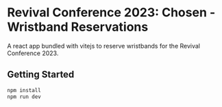 # Revival Conference 2023: Chosen - Wristband Reservations

A react app bundled with vitejs to reserve wristbands for the Revival Conference 2023.

## Getting Started
```bash
npm install
npm run dev
```
